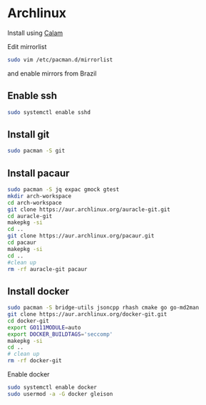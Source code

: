 # Archlinux
Install using [Calam](https://sourceforge.net/projects/blue-arch-installer/)

Edit mirrorlist
```bash
sudo vim /etc/pacman.d/mirrorlist
```
and enable mirrors from Brazil

## Enable ssh
```bash
sudo systemctl enable sshd
```
## Install git
```bash
sudo pacman -S git
```
## Install pacaur
```bash
sudo pacman -S jq expac gmock gtest
mkdir arch-workspace
cd arch-workspace
git clone https://aur.archlinux.org/auracle-git.git
cd auracle-git
makepkg -si
cd ..
git clone https://aur.archlinux.org/pacaur.git
cd pacaur
makepkg -si
cd ..
#clean up
rm -rf auracle-git pacaur
```
## Install docker
```bash
sudo pacman -S bridge-utils jsoncpp rhash cmake go go-md2man
git clone https://aur.archlinux.org/docker-git.git
cd docker-git
export GO111MODULE=auto
export DOCKER_BUILDTAGS='seccomp'
makepkg -si
cd ..
# clean up
rm -rf docker-git
```
Enable docker
```bash
sudo systemctl enable docker
sudo usermod -a -G docker gleison
```
